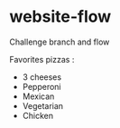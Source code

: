 # website-flow
Challenge branch and flow

Favorites pizzas :
- 3 cheeses
- Pepperoni
- Mexican
- Vegetarian
- Chicken
